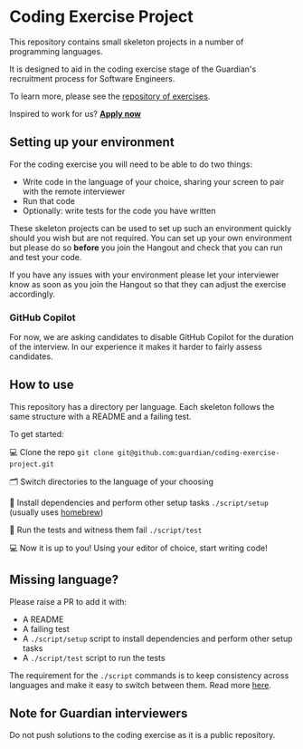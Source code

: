 # Coding Exercise Project

This repository contains small skeleton projects in a number of programming languages. 

It is designed to aid in the coding exercise stage of the Guardian's recruitment process for Software Engineers. 

To learn more, please see the [repository of exercises](https://github.com/guardian/coding-exercises).

Inspired to work for us? [**Apply now**](http://developers.theguardian.com/join-the-team.html)

## Setting up your environment

For the coding exercise you will need to be able to do two things:

- Write code in the language of your choice, sharing your screen to pair with the remote interviewer
- Run that code
- Optionally: write tests for the code you have written

These skeleton projects can be used to set up such an environment quickly should you wish but are not required.
You can set up your own environment but please do so **before** you join the Hangout and check that you can run and test your code.

If you have any issues with your environment please let your interviewer know as soon as you join the Hangout so that
they can adjust the exercise accordingly.

### GitHub Copilot
For now, we are asking candidates to disable GitHub Copilot for the duration of the interview. In our experience it makes it harder to
fairly assess candidates.

## How to use
This repository has a directory per language. Each skeleton follows the same structure with a README and a failing test.

To get started:

💻 Clone the repo `git clone git@github.com:guardian/coding-exercise-project.git`

🗂 Switch directories to the language of your choosing

🔌 Install dependencies and perform other setup tasks `./script/setup` (usually uses [homebrew](https://brew.sh/))

🧪 Run the tests and witness them fail `./script/test`

💻 Now it is up to you! Using your editor of choice, start writing code!

## Missing language?
Please raise a PR to add it with:
- A README
- A failing test
- A `./script/setup` script to install dependencies and perform other setup tasks
- A `./script/test` script to run the tests

The requirement for the `./script` commands is to keep consistency across languages and make it easy to switch between them. 
Read more [here](https://github.com/github/scripts-to-rule-them-all).

## Note for Guardian interviewers
Do not push solutions to the coding exercise as it is a public repository.
